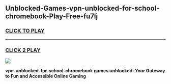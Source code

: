 
## Unblocked-Games-vpn-unblocked-for-school-chromebook-Play-Free-fu7lj
<h3>
<a href="https://premium76.site?title=vpn-unblocked-for-school-chromebook&ref=21A">CLICK TO PLAY</a></h3>
<hr>

<h3>
<a href="https://premium76.site?title=vpn-unblocked-for-school-chromebook&ref=21A">CLICK 2 PLAY</a>
  
</h3>

<a href="https://premium76.site?title=vpn-unblocked-for-school-chromebook&ref=21A"><img src="https://clearcache.store/games.png"></a>


**vpn-unblocked-for-school-chromebook games unblocked: Your Gateway to Fun and Accessible Online Gaming**
